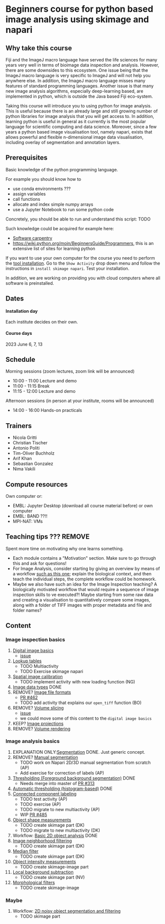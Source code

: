 # Beginners course for python based image analysis using skimage and napari

## Why take this course

Fiji and the ImageJ macro language have served the life sciences for many years very well in terms of bioimage data inspection and analysis. However, there are some downsides to this ecosystem. One issue being that the ImageJ macro language is very specific to ImageJ and will not help you anywhere else. In addition, the ImageJ macro language misses many features of standard programming languages. Another issue is that many new image analysis algorithms, especially deep-learning based, are implemented in python, which is outside the Java based Fiji eco-system.

Taking this course will introduce you to using python for image analysis. This is useful because there is an already large and still growing number of python libraries for image analysis that you will get access to. In addition, learning python is useful in general as it currently is the most popular language for scientific computing and data science. Moreover, since a few years a python based image visualisation tool, namely napari, exists that allows powerful and flexible n-dimensional image data visualisation, including overlay of segmentation and annotation layers.

## Prerequisites

Basic knowledge of the python programming language.

For example you should know how to
- use conda environments ???
- assign variables
- call functions
- allocate and index simple numpy arrays
- use a Jupyter Notebook to run some python code

Concretely, you should be able to run and understand this script: TODO

Such knowledge could be acquired for example here:

- [Software carpentry](https://swcarpentry.github.io/python-novice-inflammation/)
- https://wiki.python.org/moin/BeginnersGuide/Programmers, this is an extensive list of sites for learning python

If you want to use your own computer for the course you need to perform the [tool installation](https://neubias.github.io/training-resources/tool_installation/index.html). Go to the `Show Activity` drop down menu and follow the instructions in `install skimage napari`. Test your installation. 

In addition, we are working on providing you with cloud computers where all software is preinstalled.

## Dates

#### Installation day

Each institute decides on their own.

#### Course days

2023 June 6, 7, 13

## Schedule

Morning sessions (zoom lectures, zoom link will be announced)
- 10:00 - 11:00 Lecture and demo
- 11:00 - 11:15 Break
- 11:15 - 12:00 Lecture and demo

Afternoon sessions (in person at your institute, rooms will be announced)
- 14:00 - 16:00 Hands-on practicals

## Trainers

- Nicola Gritti
- Christian Tischer
- Antonio Politi
- Tim-Oliver Buchholz
- Arif Khan
- Sebastian Gonzalez
- Nima Vakili

## Compute resources

Own computer or:

- EMBL: Jupyter Desktop (download all course material before) or own computer
- EMBL: BAND ??!!
- MPI-NAT: VMs 

## Teaching tips ??? REMOVE

Spent more time on motivating why one learns something. 

- Each module contains a "Motivation" section. Make sure to go through this and ask for questions!
- For Image Analysis, consider starting by giving an overview by means of a workflow [such as this one](https://neubias.github.io/training-resources/workflow_segment_2d_nuclei_measure_shape/index.html); explain the biological context, and then teach the individual steps, the complete workflow could be homework.
- Maybe we also have such an idea for the Image Inspection teaching? A biologically motivated workflow that would require a sequence of image inspection skills to ve executed?! Maybe starting from some raw data and creating a visualisation to quantitatively compare some images, along with a folder of TIFF images with proper metadata and file and folder names?

## Content

### Image inspection basics

1. [Digital image basics](https://neubias.github.io/training-resources/pixels/index.html)
	- [issue](https://github.com/NEUBIAS/training-resources/issues/453)
2. [Lookup tables](https://neubias.github.io/training-resources/lut/index.html)
    - TODO Multiactivity
    - TODO Exercise skimage napari
3. [Spatial image calibration](https://neubias.github.io/training-resources/spatial_calibration/index.html)
	- TODO implement activity with new loading function (NG)
4. [Image data types](https://neubias.github.io/training-resources/datatypes/index.html) DONE
5. REMOVE? [Image file formats](https://neubias.github.io/training-resources/image_file_formats/index.html)
	- [PR #462](https://github.com/NEUBIAS/training-resources/pull/462)
	- TODO add activity that explains our `open_tiff` function (BO)
6. REMOVE? [Volume slicing](https://neubias.github.io/training-resources/volume_slicing/index.html)
	- [issue](https://github.com/NEUBIAS/training-resources/issues/409)
	- we could move some of this content to the `digital image basics`
7. KEEP? [Image projections](https://neubias.github.io/training-resources/projections/index.html)
8. REMOVE? [Volume rendering](https://neubias.github.io/training-resources/volume_viewer/index.html)

### Image analysis basics

1. EXPLANATION ONLY:[Segmentation](https://neubias.github.io/training-resources/segmentation/index.html) DONE. Just generic concept.
1. REMOVE? [Manual segmentation](https://neubias.github.io/training-resources/manual_segmentation/index.html)
	- TODO work on Napari 2D/3D manual segmentation from scratch (AP) 
	- Add exercise for correction of labels (AP)
1. [Thresholding (Foreground background segmentation)](https://neubias.github.io/training-resources/binarization/index.html) DONE
 	- Needs merge into master of [PR #313](https://github.com/NEUBIAS/training-resources/pull/313) 
3. [Automatic thresholding (histogram-based)](https://neubias.github.io/training-resources/auto_threshold/index.html) DONE
4. [Connected component labeling](https://neubias.github.io/training-resources/connected_components/index.html)
	- TODO test activity (AP)
	- TODO exercise (AP)
	- TODO migrate to new multiactivity (AP)
	- WIP [PR #485](https://github.com/NEUBIAS/training-resources/pull/485)
5. [Object shape measurements](https://neubias.github.io/training-resources/measure_shapes/index.html)
	- TODO create skimage part (DK)
	- TODO migrate to new multiactivity (DK)
6. Workflow: [Basic 2D object analysis](https://neubias.github.io/training-resources/workflow_segment_2d_nuclei_measure_shape/index.html) DONE
7. [Image neighborhood filtering ](https://neubias.github.io/training-resources/filter_neighbourhood/index.html)
	- TODO create skimage part (DK)
8. [Median filter](https://neubias.github.io/training-resources/median_filter/index.html)
	- TODO create skimage part (DK)
9. [Object intensity measurements](https://neubias.github.io/training-resources/measure_intensities/index.html)
	- TODO create skimage-image part
10. [Local background subtraction](https://neubias.github.io/training-resources/local_background_correction/index.html)
	- TODO create skimage part (NV)
11. [Morphological filters](https://neubias.github.io/training-resources/filter_morphological/index.html)
	- TODO create skimage-image  

### Maybe

1. Workflow: [2D noisy object segmentation and filtering](https://neubias.github.io/training-resources/workflow_segment_2d_noisy_nuclei_filter_objects_measure_shape/index.html)
	- TODO skimage part
